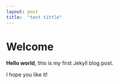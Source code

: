 ```yaml
---
layout: post
title:  "test tittle"
---
```


# Welcome

**Hello world**, this is my first Jekyll blog post.

I hope you like it!
